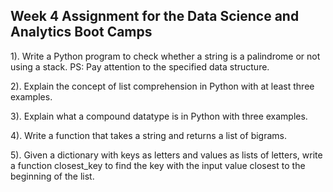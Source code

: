 ## Week 4 Assignment for the Data Science and Analytics Boot Camps

1). Write a Python program to check whether a string is a palindrome or not using a stack.
PS: Pay attention to the specified data structure.

2). Explain the concept of list comprehension in Python with at least three examples.

3). Explain what a compound datatype is in Python with three examples.

4). Write a function that takes a string and returns a list of bigrams.

5). Given a dictionary with keys as letters and values as lists of letters, write a function closest_key to find the key with the input value closest to the beginning of the list.

